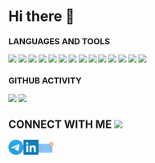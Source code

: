 # Hi there  👋 

<h3>LANGUAGES AND TOOLS</h3>

[<img src="https://img.shields.io/badge/HTML5-CSS3-orange"/>][mock]
[<img src="https://img.shields.io/badge/SASS-SCSS-red"/>][mock]
[<img src="https://img.shields.io/badge/JavaScript-TypeScript-blue"/>][mock]
[<img src="https://img.shields.io/badge/React-Redux-blueviolet"/>][mock]
[<img src="https://img.shields.io/badge/Gulp-Webpack-rgb(82%2C153%2C200)"/>][mock]
[<img src="https://img.shields.io/badge/Material UI-Bootstrap-blueviolet"/>][mock]
[<img src="https://img.shields.io/badge/Redux Thunk-Redux Saga-2C4878"/>][mock]
[<img src="https://img.shields.io/badge/Next.js-Websockets-2497ED"/>][mock]
[<img src="https://img.shields.io/badge/Redux Toolkit-RTK Query-0C6BFF"/>][mock]
[<img src="https://img.shields.io/badge/ESLint-Prettier-4A31C3"/>][mock]
[<img src="https://img.shields.io/badge/npm-yarn-2C8EBB"/>][mock]
[<img src="https://img.shields.io/badge/Redux Form-Formik-50BFC3"/>][mock]
[<img src="https://img.shields.io/badge/JEST-Prop Types-yellow"/>][mock]
[<img src="https://img.shields.io/badge/Firebase-Axios-428E81"/>][mock]

<h3>GITHUB ACTIVITY</h3>

<a href="https://github-readme-stats.vercel.app/api?username=alex-mercy&theme=react&show_icons=true&count_private=true"><img
           height=150
           src="https://github-readme-stats.vercel.app/api?username=alex-mercy&theme=react&show_icons=true&count_private=true"/></a>
<a href="https://github.com/alex-mercy/github-readme-stats"><img height=150
                                                                  src="https://github-readme-stats.vercel.app/api/top-langs/?username=alex-mercy&theme=react&layout=compact"/></a>



## CONNECT WITH ME [<img width="70" src="https://camo.githubusercontent.com/be37cdc8f930300096c506ad4574eaae977c48fbb2705cfcb92f4eeab8282c7a/68747470733a2f2f6d656469612e67697068792e636f6d2f6d656469612f56674344417a634b767352364f4d307557672f67697068792e676966" />][mock]

[<img align="left" alt="telegram" width="30px" src="img/telegram.svg" />][telegram]
[<img align="left" alt="linkedin" width="30px" src="img/linkedin.svg" />][linkedin]
[<img align="left" alt="email" width="30px" src="img/email.svg" />][email]

[telegram]: https://t.me/Alex_Mercy_Dev
[linkedin]: https://www.linkedin.com/in/alex-mercy-881416249/
[email]: mailto:M-alex225@yandex.ru
[mock]: #


